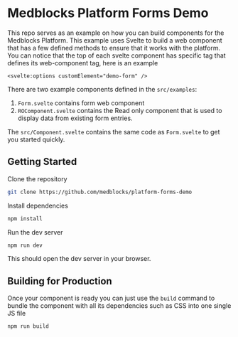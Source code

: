 # Medblocks Platform Forms Demo

This repo serves as an example on how you can build components for the Medblocks Platform. This example uses Svelte to build a web component that has a few defined methods to ensure that it works with the platform. You can notice that the top of each svelte component has specific tag that defines its web-component tag, here is an example
```svelte
<svelte:options customElement="demo-form" />
```

There are two example components defined in the `src/examples`:
1. `Form.svelte` contains form web component
2. `ROComponent.svelte` contains the Read only component that is used to display data from existing form entries.

The `src/Component.svelte` contains the same code as `Form.svelte` to get you started quickly.

## Getting Started
Clone the repository
```bash
git clone https://github.com/medblocks/platform-forms-demo
```

Install dependencies
```bash
npm install
```

Run the dev server
```bash
npm run dev
```
This should open the dev server in your browser.

## Building for Production
Once your component is ready you can just use the `build` command to bundle the component with all its dependencies such as CSS into one single JS file
```bash
npm run build
```